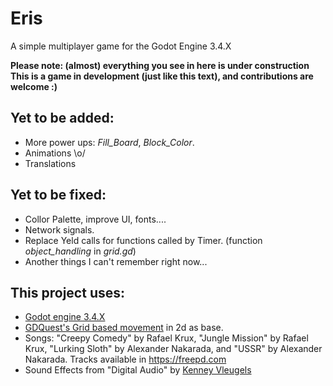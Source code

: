 # Eris
A simple multiplayer game for the Godot Engine 3.4.X

**Please note: (almost) everything you see in here is under construction**  
**This is a game in development (just like this text), and contributions are welcome :)**


## Yet to be added:
* More power ups: *Fill_Board*, *Block_Color*.
* Animations \o/
* Translations


## Yet to be fixed:
* Collor Palette, improve UI, fonts....
* Network signals.
* Replace Yeld calls for functions called by Timer. (function *object_handling* in *grid.gd*)
* Another things I can't remember right now...


## This project uses:
* [Godot engine 3.4.X](https://godotengine.org/)
* [GDQuest's Grid based movement](https://github.com/GDQuest/godot-demos) in 2d as base.
* Songs: "Creepy Comedy" by  Rafael Krux, "Jungle Mission" by  Rafael Krux, "Lurking Sloth" by Alexander Nakarada, and "USSR" by Alexander Nakarada. Tracks available in <https://freepd.com>
* Sound Effects from "Digital Audio" by  [Kenney Vleugels](https://kenney.nl/assets/digital-audio)